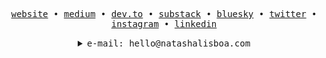 <p align="center">
  <samp>
    <a href="https://natashalisboa.com">website</a> • 
    <a href="https://medium.com/@na2kstudies">medium</a> • 
    <a href="https://dev.to/na2kstudies">dev.to</a> •
    <a href="https://na2kstudies.substack.com">substack</a> • 
    <a href="https://bsky.app/profile/na2kstudies.bsky.social">bluesky</a> • 
    <a href="https://twitter.com/na2kstudies">twitter</a> • 
    <a href="https://www.instagram.com/na2kstudies/">instagram</a> • 
    <a href="https://www.linkedin.com/in/natashalisboa">linkedin</a>
  </samp>
</p>



<details>
  <summary align="center"><samp>e-mail: hello@natashalisboa.com</samp></summary>
  <hr>
  ✨ [EN]: Hello! I'm Natasha Lisboa, graduated in <a href="https://www5.usp.br/ensino/graduacao/cursos-oferecidos/lazer-e-turismo/">Leisure and Tourism</a> (2018) and in <a href="https://www.mackenzie.br/graduacao/ead/tecnologia-em-analise-e-desenvolvimento-de-sistemas/matriz-curricular">Systems Analysis and Development</a> (2021), currently a postgraduate student in <a href="https://postech.fiap.com.br/curso/full-stack-development">Full-Stack Development</a>, living and working in São Paulo. I am passionate about travel, languages, cultures and technology, areas that awaken my creativity.
Driven by challenges and innovation, I am building a solid foundation in front-end and back-end technologies and languages, with +4 years of professional experience in mobile development. My learning journey is guided by the development of practical projects and the contribution to the democratization of access to technology.
<hr>
✨ [PT]: Olá! Eu sou Natasha Lisboa, formada em <a href="https://www5.usp.br/ensino/graduacao/cursos-oferecidos/lazer-e-turismo/">Lazer e Turismo</a> (2018) e em <a href="https://www.mackenzie.br/graduacao/ead/tecnologia-em-analise-e-desenvolvimento-de-sistemas/matriz-curricular">Análise e Desenvolvimento de Sistemas</a> (2021), atualmente pós-graduanda em <a href="https://postech.fiap.com.br/curso/full-stack-development">Desenvolvimento Full-Stack</a>, morando e trabalhando em São Paulo. Sou apaixonada por viagens, idiomas, culturas e tecnologia, áreas que despertam minha criatividade.
Movida por desafios e inovação, estou construindo uma base sólida em tecnologias e linguagens de front-end e back-end, com mais de 4 anos de experiência profissional no desenvolvimento mobile. Minha jornada de aprendizado é orientada pelo desenvolvimento de projetos práticos e pela contribuição para a democratização do acesso à tecnologia.
  <p align="center">
   <br>
   </p>
</details>
